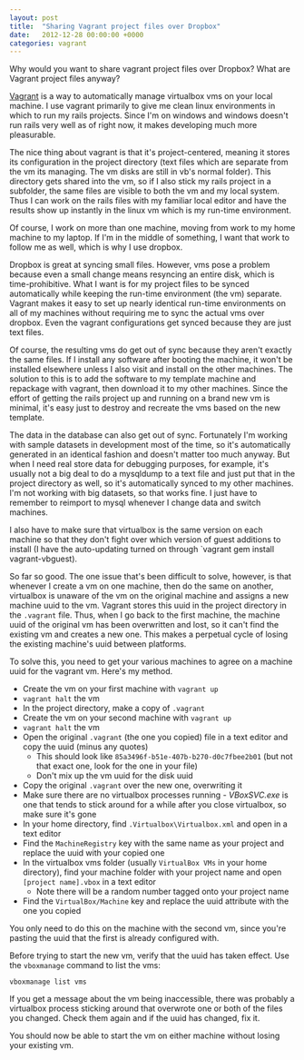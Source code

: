 ```yaml
---
layout: post
title:  "Sharing Vagrant project files over Dropbox"
date:   2012-12-28 00:00:00 +0000
categories: vagrant
---
```


Why would you want to share vagrant project files over Dropbox?  What
are Vagrant project files anyway?

[Vagrant] is a way to automatically manage virtualbox vms on your local
machine.  I use vagrant primarily to give me clean linux environments in
which to run my rails projects.  Since I'm on windows and windows
doesn't run rails very well as of right now, it makes developing much
more pleasurable.

The nice thing about vagrant is that it's project-centered, meaning it
stores its configuration in the project directory (text files which are
separate from the vm its managing.  The vm disks are still in vb's
normal folder).  This directory gets shared into the vm, so if I
also stick my rails project in a subfolder, the same files are visible
to both the vm and my local system.  Thus I can work on the rails files
with my familiar local editor and have the results show up instantly in
the linux vm which is my run-time environment.

Of course, I work on more than one machine, moving from work to my home
machine to my laptop.  If I'm in the middle of something, I want that
work to follow me as well, which is why I use dropbox.

Dropbox is great at syncing small files.  However, vms pose a problem
because even a small change means resyncing an entire disk, which is
time-prohibitive.  What I want is for my project files to be synced
automatically while keeping the run-time environment (the vm) separate.
Vagrant makes it easy to set up nearly identical run-time environments
on all of my machines without requiring me to sync the actual vms over
dropbox.  Even the vagrant configurations get synced because they are
just text files.

Of course, the resulting vms do get out of sync because they aren't
exactly the same files.  If I install any software after booting the
machine, it won't be installed elsewhere unless I also visit and install
on the other machines.  The solution to this is to add the software to
my template machine and repackage with vagrant, then download it to my
other machines.  Since the effort of getting the rails project up and
running on a brand new vm is minimal, it's easy just to destroy and
recreate the vms based on the new template.

The data in the database can also get out of sync.  Fortunately I'm
working with sample datasets in development most of the time, so it's
automatically generated in an identical fashion and doesn't matter too
much anyway.  But when I need real store data for debugging purposes,
for example, it's usually not a big deal to do a mysqldump to a
text file and just put that in the project directory as well, so it's
automatically synced to my other machines.  I'm not working with big
datasets, so that works fine.  I just have to remember to reimport to
mysql whenever I change data and switch machines.

I also have to make sure that virtualbox is the same version on each
machine so that they don't fight over which version of guest additions
to install (I have the auto-updating turned on through `vagrant gem
install vagrant-vbguest).

So far so good.  The one issue that's been difficult to solve, however,
is that whenever I create a vm on one machine, then do the same on
another, virtualbox is unaware of the vm on the original machine and
assigns a new machine uuid to the vm.  Vagrant stores this uuid in the
project directory in the `.vagrant` file.  Thus, when I go back to the
first machine, the machine uuid of the original vm has been overwritten
and lost, so it can't find the existing vm and creates a new one.  This
makes a perpetual cycle of losing the existing machine's uuid between
platforms.

To solve this, you need to get your various machines to agree on a
machine uuid for the vagrant vm.  Here's my method.

- Create the vm on your first machine with `vagrant up`
- `vagrant halt` the vm
- In the project directory, make a copy of `.vagrant`
- Create the vm on your second machine with `vagrant up`
- `vagrant halt` the vm
- Open the original `.vagrant` (the one you copied) file in a text
  editor and copy the uuid (minus any quotes)
    - This should look like `85a3496f-b51e-407b-b270-d0c7fbee2b01` (but
    not that exact one, look for the one in your file)
    - Don't mix up the vm uuid for the disk uuid
- Copy the original `.vagrant` over the new one, overwriting it
- Make sure there are no virtualbox processes running - _VBoxSVC.exe_ is
  one that tends to stick around for a while after you close virtualbox,
  so make sure it's gone
- In your home directory, find `.Virtualbox\Virtualbox.xml` and open in
  a text editor
- Find the `MachineRegistry` key with the same name as your project and
  replace the uuid with your copied one
- In the virtualbox vms folder (usually `VirtualBox VMs` in your home
  directory), find your machine folder with your project name and open
  `[project name].vbox` in a text editor
    - Note there will be a random number tagged onto your project name
- Find the `VirtualBox/Machine` key and replace the uuid attribute with
  the one you copied

You only need to do this on the machine with the second vm, since you're
pasting the uuid that the first is already configured with.

Before trying to start the new vm, verify that the uuid has taken
effect.  Use the `vboxmanage` command to list the vms:

    vboxmanage list vms

If you get a message about the vm being inaccessible, there was probably
a virtualbox process sticking around that overwrote one or both of the
files you changed.  Check them again and if the uuid has changed, fix
it.

You should now be able to start the vm on either machine without losing
your existing vm.

[Vagrant]: http://www.vagrantup.com/
